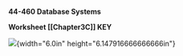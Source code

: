**44-460 Database Systems**

**Worksheet [[Chapter3C]] KEY**

![](media/image1.png){width="6.0in" height="6.147916666666666in"}
